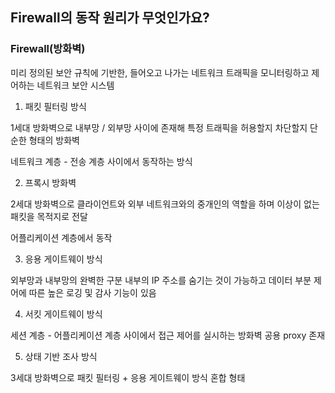 ## Firewall의 동작 원리가 무엇인가요?

### Firewall(방화벽)

미리 정의된 보안 규칙에 기반한, 들어오고 나가는 네트워크 트래픽을 모니터링하고 제어하는 네트워크 보안 시스템


1. 패킷 필터링 방식

1세대 방화벽으로 내부망 / 외부망 사이에 존재해 특정 트래픽을 허용할지 차단할지 단순한 형태의 방화벽

네트워크 계층 - 전송 계층 사이에서 동작하는 방식



2. 프록시 방화벽

2세대 방화벽으로 클라이언트와 외부 네트워크와의 중개인의 역할을 하며 이상이 없는 패킷을 목적지로 전달

어플리케이션 계층에서 동작

3. 응용 게이트웨이 방식

외부망과 내부망의 완벽한 구분
내부의 IP 주소를 숨기는 것이 가능하고 데이터 부분 제어에 따른 높은 로깅 및 감사 기능이 있음

4. 서킷 게이트웨이 방식

세션 계층 - 어플리케이션 계층 사이에서 접근 제어를 실시하는 방화벽
공용 proxy 존재

5. 상태 기반 조사 방식

3세대 방화벽으로 패킷 필터링 + 응용 게이트웨이 방식 혼합 형태






